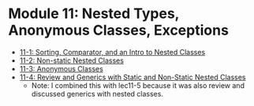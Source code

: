 # Module 11: Nested Types, Anonymous Classes, Exceptions

* [11-1: Sorting, Comparator, and an Intro to Nested Classes](lec11-1.md)
* [11-2: Non-static Nested Classes](lec11-2.md)
* [11-3: Anonymous Classes](lec11-3.md)
* [11-4: Review and Generics with Static and Non-Static Nested Classes](lec11-4.md)
  * Note: I combined this with lec11-5 because it was also review and discussed generics with nested classes.
